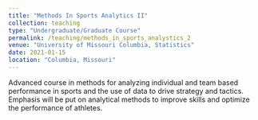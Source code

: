 ```yaml
---
title: "Methods In Sports Analytics II"
collection: teaching
type: "Undergraduate/Graduate Course"
permalink: /teaching/methods_in_sports_analystics_2
venue: "University of Missouri Columbia, Statistics"
date: 2021-01-15
location: "Columbia, Missouri"
---
```


Advanced course in methods for analyzing individual and team based performance in sports and the use of data to drive strategy and tactics. Emphasis will be put on analytical methods to improve skills and optimize the performance of athletes.

<!-- Spring 2021
======

Spring 2020
====== -->
